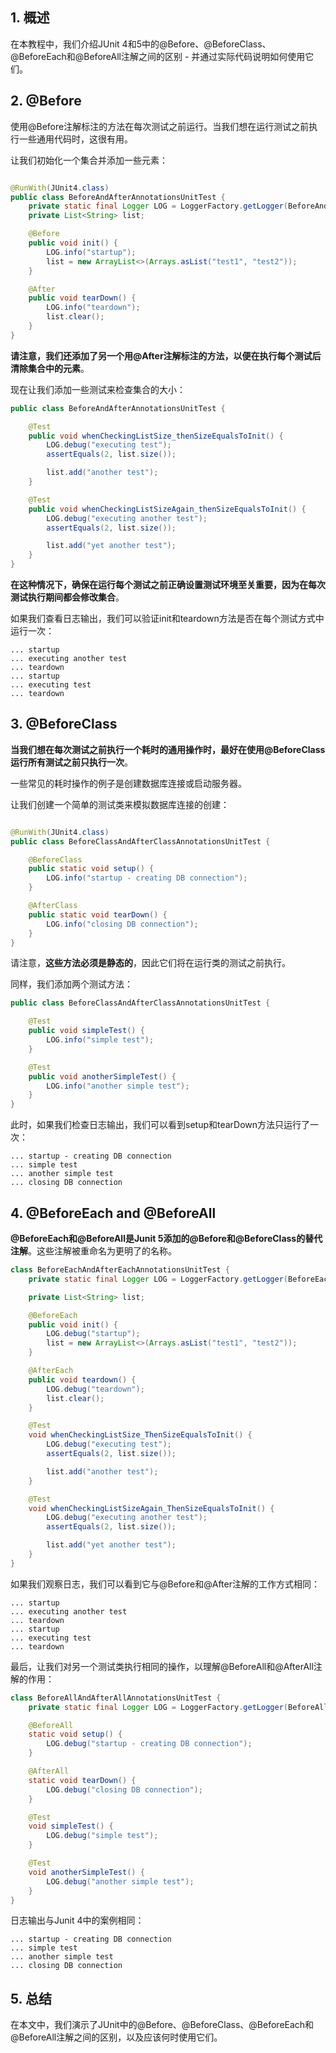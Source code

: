 ## 1. 概述

在本教程中，我们介绍JUnit 4和5中的@Before、@BeforeClass、@BeforeEach和@BeforeAll注解之间的区别 - 并通过实际代码说明如何使用它们。

## 2. @Before

使用@Before注解标注的方法在每次测试之前运行。当我们想在运行测试之前执行一些通用代码时，这很有用。

让我们初始化一个集合并添加一些元素：

```java

@RunWith(JUnit4.class)
public class BeforeAndAfterAnnotationsUnitTest {
    private static final Logger LOG = LoggerFactory.getLogger(BeforeAndAfterAnnotationsUnitTest.class);
    private List<String> list;

    @Before
    public void init() {
        LOG.info("startup");
        list = new ArrayList<>(Arrays.asList("test1", "test2"));
    }

    @After
    public void tearDown() {
        LOG.info("teardown");
        list.clear();
    }
}
```

**请注意，我们还添加了另一个用@After注解标注的方法，以便在执行每个测试后清除集合中的元素**。

现在让我们添加一些测试来检查集合的大小：

```java
public class BeforeAndAfterAnnotationsUnitTest {

    @Test
    public void whenCheckingListSize_thenSizeEqualsToInit() {
        LOG.debug("executing test");
        assertEquals(2, list.size());

        list.add("another test");
    }

    @Test
    public void whenCheckingListSizeAgain_thenSizeEqualsToInit() {
        LOG.debug("executing another test");
        assertEquals(2, list.size());

        list.add("yet another test");
    }
}
```

**在这种情况下，确保在运行每个测试之前正确设置测试环境至关重要，因为在每次测试执行期间都会修改集合**。

如果我们查看日志输出，我们可以验证init和teardown方法是否在每个测试方式中运行一次：

```text
... startup 
... executing another test 
... teardown 
... startup 
... executing test 
... teardown 
```

## 3. @BeforeClass

**当我们想在每次测试之前执行一个耗时的通用操作时，最好在使用@BeforeClass运行所有测试之前只执行一次**。

一些常见的耗时操作的例子是创建数据库连接或启动服务器。

让我们创建一个简单的测试类来模拟数据库连接的创建：

```java

@RunWith(JUnit4.class)
public class BeforeClassAndAfterClassAnnotationsUnitTest {

    @BeforeClass
    public static void setup() {
        LOG.info("startup - creating DB connection");
    }

    @AfterClass
    public static void tearDown() {
        LOG.info("closing DB connection");
    }
}
```

请注意，**这些方法必须是静态的**，因此它们将在运行类的测试之前执行。

同样，我们添加两个测试方法：

```java
public class BeforeClassAndAfterClassAnnotationsUnitTest {

    @Test
    public void simpleTest() {
        LOG.info("simple test");
    }

    @Test
    public void anotherSimpleTest() {
        LOG.info("another simple test");
    }
}
```

此时，如果我们检查日志输出，我们可以看到setup和tearDown方法只运行了一次：

```text
... startup - creating DB connection
... simple test
... another simple test
... closing DB connection
```

## 4. @BeforeEach and @BeforeAll

**@BeforeEach和@BeforeAll是Junit 5添加的@Before和@BeforeClass的替代注解**。这些注解被重命名为更明了的名称。

```java
class BeforeEachAndAfterEachAnnotationsUnitTest {
    private static final Logger LOG = LoggerFactory.getLogger(BeforeEachAndAfterEachAnnotationsUnitTest.class);

    private List<String> list;

    @BeforeEach
    public void init() {
        LOG.debug("startup");
        list = new ArrayList<>(Arrays.asList("test1", "test2"));
    }

    @AfterEach
    public void teardown() {
        LOG.debug("teardown");
        list.clear();
    }

    @Test
    void whenCheckingListSize_ThenSizeEqualsToInit() {
        LOG.debug("executing test");
        assertEquals(2, list.size());

        list.add("another test");
    }

    @Test
    void whenCheckingListSizeAgain_ThenSizeEqualsToInit() {
        LOG.debug("executing another test");
        assertEquals(2, list.size());

        list.add("yet another test");
    }
}
```

如果我们观察日志，我们可以看到它与@Before和@After注解的工作方式相同：

```text
... startup 
... executing another test 
... teardown 
... startup 
... executing test 
... teardown 
```

最后，让我们对另一个测试类执行相同的操作，以理解@BeforeAll和@AfterAll注解的作用：

```java
class BeforeAllAndAfterAllAnnotationsUnitTest {
    private static final Logger LOG = LoggerFactory.getLogger(BeforeAllAndAfterAllAnnotationsUnitTest.class);

    @BeforeAll
    static void setup() {
        LOG.debug("startup - creating DB connection");
    }

    @AfterAll
    static void tearDown() {
        LOG.debug("closing DB connection");
    }

    @Test
    void simpleTest() {
        LOG.debug("simple test");
    }

    @Test
    void anotherSimpleTest() {
        LOG.debug("another simple test");
    }
}
```

日志输出与Junit 4中的案例相同：

```text
... startup - creating DB connection
... simple test
... another simple test
... closing DB connection
```

## 5. 总结

在本文中，我们演示了JUnit中的@Before、@BeforeClass、@BeforeEach和@BeforeAll注解之间的区别，以及应该何时使用它们。